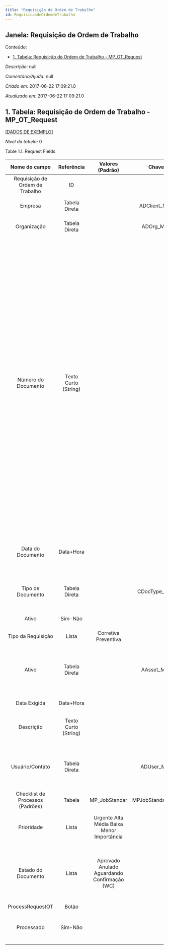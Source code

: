 ```yaml
---
title: "Requisição de Ordem de Trabalho"
id: RequisicaodeOrdemdeTrabalho
---
```

<div id="d205835e1" class="section chapter">

<div class="titlepage">

<div>

<div>

## Janela: Requisição de Ordem de Trabalho

</div>

</div>

</div>

<div class="toc">

<div class="toc-title">

Conteúdo:

</div>

  - <span class="section">[1. Tabela: Requisição de Ordem de Trabalho -
    MP\_OT\_Request](#d205835e22)</span>

</div>

<span class="emphasis">*Descrição:* </span> null

<span class="emphasis">*Comentário/Ajuda:* </span>null

<span class="emphasis"> *Criado em:* </span>2017-06-22 17:09:21.0

<span class="emphasis">*Atualizado em:* </span>2017-06-22 17:09:21.0

<div id="d205835e22" class="section section">

<div class="titlepage">

<div>

<div>

## 1. Tabela: Requisição de Ordem de Trabalho - MP\_OT\_Request

</div>

</div>

</div>

[\[DADOS DE EXEMPLO\]](data/MP_OT_Request_data)

<span class="emphasis">*Nível da tabela:* </span>0

</div>

<div id="d205835e31" class="table">

<div class="table-title">

Table 1.1. Request
Fields

</div>

<div class="table-contents">

|          Nome do campo           |      Referência      |               Valores (Padrão)               |     Chave restritiva      |      Regra de validação      |                           Descrição                           |                                                                                                                                                                                                                                                                                                                                                        Comentário/Ajuda                                                                                                                                                                                                                                                                                                                                                         |
| :------------------------------: | :------------------: | :------------------------------------------: | :-----------------------: | :--------------------------: | :-----------------------------------------------------------: | :-----------------------------------------------------------------------------------------------------------------------------------------------------------------------------------------------------------------------------------------------------------------------------------------------------------------------------------------------------------------------------------------------------------------------------------------------------------------------------------------------------------------------------------------------------------------------------------------------------------------------------------------------------------------------------------------------------------------------------: |
| Requisição de Ordem de Trabalho  |          ID          |                                              |                           |                              |                                                               |                                                                                                                                                                                                                                                                                                                                                                                                                                                                                                                                                                                                                                                                                                                                 |
|             Empresa              |    Tabela Direta     |                                              |   ADClient\_MPOTRequest   |                              |              (semelhante ao primeiro relatório)               |                                                                                                                                                                                                                                                                                                                                                       (ver o mesmo acima)                                                                                                                                                                                                                                                                                                                                                       |
|           Organização            |    Tabela Direta     |                                              |    ADOrg\_MPOTRequest     |                              |              (semelhante ao primeiro relatório)               |                                                                                                                                                                                                                                                                                                                                                       (ver o mesmo acima)                                                                                                                                                                                                                                                                                                                                                       |
|       Número do Documento        | Texto Curto (String) |                                              |                           |                              |           Document sequence number of the document            | The document number is usually automatically generated by the system and determined by the document type of the document. If the document is not saved, the preliminary number is displayed in "\< \> ". If the document type of your document has no automatic document sequence defined, the field is empty if you create a new document. This is for documents which usually have an external number (like vendor invoice). If you leave the field empty, the system will generate a document number for you. The document sequence used for this fallback number is defined in the "Maintain Sequence" window with the name "DocumentNo\_\< TableName\> ", where TableName is the actual name of the table (e.g. C\_Order). |
|        Data do Documento         |      Data+Hora       |                                              |                           |                              |                     Date of the Document                      |                                                                                                                                                                                                                                                                                                     The Document Date indicates the date the document was generated. It may or may not be the same as the accounting date.                                                                                                                                                                                                                                                                                                      |
|        Tipo de Documento         |    Tabela Direta     |                                              |   CDocType\_MPOTRequest   | C\_DocType.DocBaseType='MOF' |                    Document type or rules                     |                                                                                                                                                                                                                                                                                                                               The Document Type determines document sequence and processing rules                                                                                                                                                                                                                                                                                                                               |
|              Ativo               |       Sim-Não        |                                              |                           |                              |              (semelhante ao primeiro relatório)               |                                                                                                                                                                                                                                                                                                                                                       (ver o mesmo acima)                                                                                                                                                                                                                                                                                                                                                       |
|        Tipo da Requisição        |        Lista         |             Corretiva Preventiva             |                           |                              |                                                               |                                                                                                                                                                                                                                                                                                                                                                                                                                                                                                                                                                                                                                                                                                                                 |
|              Ativo               |    Tabela Direta     |                                              |    AAsset\_MPOTRequest    |                              |             Asset used internally or by customers             |                                                                                                                                                                                                                                                                                                  An asset is either created by purchasing or by delivering a product. An asset can be used internally or be a customer asset.                                                                                                                                                                                                                                                                                                   |
|           Data Exigida           |      Data+Hora       |                                              |                           |                              |                      Date when required                       |                                                                                                                                                                                                                                                                                                                                                                                                                                                                                                                                                                                                                                                                                                                                 |
|            Descrição             | Texto Curto (String) |                                              |                           |                              |           Optional short description of the record            |                                                                                                                                                                                                                                                                                                                                           A description is limited to 255 characters.                                                                                                                                                                                                                                                                                                                                           |
|         Usuário/Contato          |    Tabela Direta     |                                              |    ADUser\_MPOTRequest    |                              | User within the system - Internal or Business Partner Contact |                                                                                                                                                                                                                                                                                                          The User identifies a unique user in the system. This could be an internal user or a business partner contact                                                                                                                                                                                                                                                                                                          |
| Checklist de Processos (Padrões) |        Tabela        |                MP\_JobStandar                | MPJobStandar\_MPOTRequest |                              |                                                               |                                                                                                                                                                                                                                                                                                                                                                                                                                                                                                                                                                                                                                                                                                                                 |
|            Prioridade            |        Lista         |  Urgente Alta Média Baixa Menor Importância  |                           |                              |                    Priority of a document                     |                                                                                                                                                                                                                                                                                                                           The Priority indicates the importance (high, medium, low) of this document                                                                                                                                                                                                                                                                                                                            |
|       Estado do Documento        |        Lista         | Aprovado Anulado Aguardando Confirmação (WC) |                           |                              |              The current status of the document               |                                                                                                                                                                                                                                                                                          The Document Status indicates the status of a document at this time. If you want to change the document status, use the Document Action field                                                                                                                                                                                                                                                                                          |
|         ProcessRequestOT         |        Botão         |                                              |                           |                              |                                                               |                                                                                                                                                                                                                                                                                                                                                                                                                                                                                                                                                                                                                                                                                                                                 |
|            Processado            |       Sim-Não        |                                              |                           |                              |                The document has been processed                |                                                                                                                                                                                                                                                                                                                              The Processed checkbox indicates that a document has been processed.                                                                                                                                                                                                                                                                                                                               |

</div>

</div>

  

</div>
